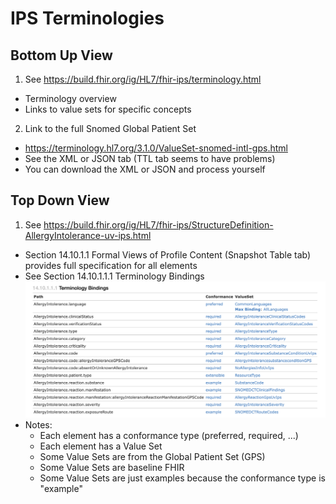 # IPS Terminologies

## Bottom Up View
1. See https://build.fhir.org/ig/HL7/fhir-ips/terminology.html
 * Terminology overview
 * Links to value sets for specific concepts
2. Link to the full Snomed Global Patient Set
 * https://terminology.hl7.org/3.1.0/ValueSet-snomed-intl-gps.html
 * See the XML or JSON tab (TTL tab seems to have problems)
 * You can download the XML or JSON and process yourself


## Top Down View
1. See https://build.fhir.org/ig/HL7/fhir-ips/StructureDefinition-AllergyIntolerance-uv-ips.html
 * Section 14.10.1.1 Formal Views of Profile Content (Snapshot Table tab) provides full specification for all elements
 * See Section 14.10.1.1.1 Terminology Bindings
![Screenshot](../images/allergy_intolerance-1.png)
 * Notes:
     * Each element has a conformance type (preferred, required, ...)
     * Each element has a Value Set
     * Some Value Sets are from the Global Patient Set (GPS)
     * Some Value Sets are baseline FHIR
     * Some Value Sets are just examples because the conformance type is "example"
     



